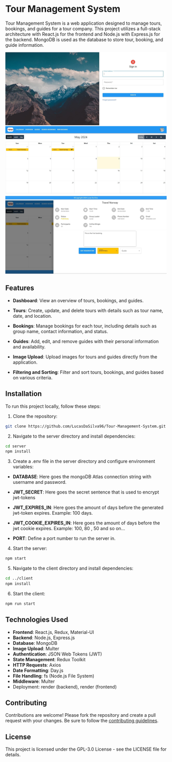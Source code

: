 # Tour Management System

Tour Management System is a web application designed to manage tours, bookings, and guides for a tour company. This project utilizes a full-stack architecture with React.js for the frontend and Node.js with Express.js for the backend. MongoDB is used as the database to store tour, booking, and guide information.

![Preview image 1](/client/public/img/Booking_login.jpg)
![Preview image 2](/client/public/img/Booking_calendar.jpg)
![Preview image 3](/client//public/img/Booking_booking_side_overview.jpg)

## Features

- **Dashboard**: View an overview of tours, bookings, and guides.

- **Tours**: Create, update, and delete tours with details such as tour name, date, and location.

- **Bookings**: Manage bookings for each tour, including details such as group name, contact information, and status.

- **Guides**: Add, edit, and remove guides with their personal information and availability.

- **Image Upload**: Upload images for tours and guides directly from the application.

- **Filtering and Sorting**: Filter and sort tours, bookings, and guides based on various criteria.

## Installation

To run this project locally, follow these steps:

1. Clone the repository:

```bash
git clone https://github.com/LucasDaSilva96/Tour-Management-System.git
```

2. Navigate to the server directory and install dependencies:

```bash
cd server
npm install
```

3. Create a .env file in the server directory and configure environment variables:

- **DATABASE**: Here goes the mongoDB Atlas connection string with username and password.

- **JWT_SECRET**: Here goes the secret sentence that is used to encrypt jwt-tokens

- **JWT_EXPIRES_IN**: Here goes the amount of days before the generated jwt-token expires. Example: 100 days.

- **JWT_COOKIE_EXPIRES_IN**: Here goes the amount of days before the jwt cookie expires. Example: 100, 80 , 50 and so on...

- **PORT**: Define a port number to run the server in.

4. Start the server:

```bash
npm start
```

5. Navigate to the client directory and install dependencies:

```bash
cd ../client
npm install
```

6. Start the client:

```bash
npm run start
```

## Technologies Used

- **Frontend**: React.js, Redux, Material-UI
- **Backend**: Node.js, Express.js
- **Database**: MongoDB
- **Image Upload**: Multer
- **Authentication**: JSON Web Tokens (JWT)
- **State Management**: Redux Toolkit
- **HTTP Requests**: Axios
- **Date Formatting**: Day.js
- **File Handling**: fs (Node.js File System)
- **Middleware**: Multer
- Deployment: render (backend), render (frontend)

## Contributing

Contributions are welcome! Please fork the repository and create a pull request with your changes. Be sure to follow the [contributing guidelines](https://github.com/LucasDaSilva96/Tour-Management-System/blob/main/CONTRIBUTING.md).

## License

This project is licensed under the GPL-3.0 License - see the LICENSE file for details.
